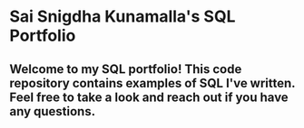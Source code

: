 # Sai Snigdha Kunamalla's SQL Portfolio
## Welcome to my SQL portfolio! This code repository contains examples of SQL I've written. Feel free to take a look and reach out if you have any questions.

